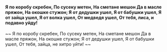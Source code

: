 #### Я по коробу скребен, По сусеку метен, На сметане мешон Да в масле пряжон, На окошке стужон; Я от дедушки ушел, Я от бабушки ушел, Я от зайца ушел, Я от волка ушел, От медведя ушел, От тебя, лиса, и подавно уйду!


~~ Я по коробу скребен, По сусеку метен, На сметане мешон Да в масле пряжон, На окошке стужон; Я от дедушки ушел, Я от бабушки ушел, От тебя, зайца, не хитро уйти! ~~
